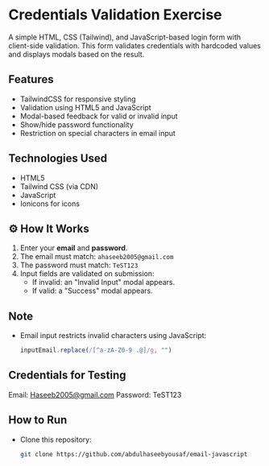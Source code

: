 # Credentials Validation Exercise

A simple HTML, CSS (Tailwind), and JavaScript-based login form with client-side validation. This form validates credentials with hardcoded values and displays modals based on the result.

##  Features

- TailwindCSS for responsive styling
- Validation using HTML5 and JavaScript
- Modal-based feedback for valid or invalid input
- Show/hide password functionality
- Restriction on special characters in email input

##  Technologies Used

- HTML5
- Tailwind CSS (via CDN)
- JavaScript
- Ionicons for icons


## ⚙️ How It Works

1. Enter your **email** and **password**.
2. The email must match: `ahaseeb2005@gmail.com`
3. The password must match: `TeST123`
4. Input fields are validated on submission:
   - If invalid: an "Invalid Input" modal appears.
   - If valid: a "Success" modal appears.

##  Note

- Email input restricts invalid characters using JavaScript:
  ```js
  inputEmail.replace(/[^a-zA-Z0-9 .@]/g, "")

 ## Credentials for Testing
Email: Haseeb2005@gmail.com
Password: TeST123

##  How to Run

-  Clone this repository:
   ```bash
   git clone https://github.com/abdulhaseebyousaf/email-javascript
